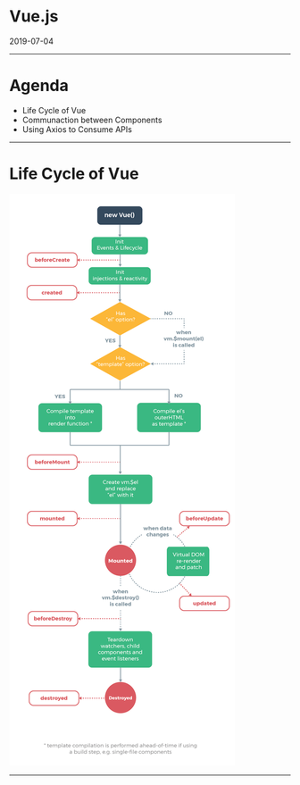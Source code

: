 # Vue.js

2019-07-04

---

# Agenda

- Life Cycle of Vue
- Communaction between Components
- Using Axios to Consume APIs

---

# Life Cycle of Vue

<img src="../images/vue_lifecycle.png" class="thumb" />

---
